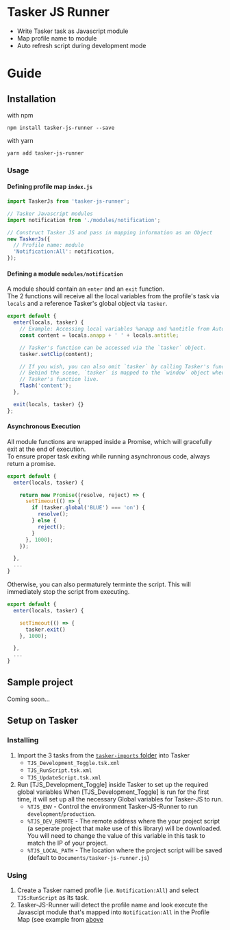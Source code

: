 # Tasker JS Runner
- Write Tasker task as Javascript module
- Map profile name to module
- Auto refresh script during development mode

# Guide
## Installation
with npm
```
npm install tasker-js-runner --save
```

with yarn
```
yarn add tasker-js-runner
```
### Usage

#### Defining profile map `index.js`
```javascript
import TaskerJs from 'tasker-js-runner';

// Tasker Javascript modules
import notification from './modules/notification';

// Construct Tasker JS and pass in mapping information as an Object
new TaskerJs({
  // Profile name: module
  'Notification:All': notification,
});

```

#### Defining a module `modules/notification`
A module should contain an `enter` and an `exit` function.  
The 2 functions will receive all the local variables from the profile's task
via `locals` and a reference Tasker's global object via `tasker`.

```javascript
export default {
  enter(locals, tasker) {
    // Example: Accessing local variables %anapp and %antitle from AutoNotification
    const content = locals.anapp + ' ' + locals.antitle;

    // Tasker's function can be accessed via the `tasker` object.
    tasker.setClip(content);

    // If you wish, you can also omit `tasker` by calling Tasker's function directly.
    // Behind the scene, `tasker` is mapped to the `window` object where the
    // Tasker's function live.
    flash('content');
  },

  exit(locals, tasker) {}
};
```

#### Asynchronous Execution

All module functions are wrapped inside a Promise, which will gracefully exit at the end of execution.  
To ensure proper task exiting while running asynchronous code, always return a promise.
```javascript
export default {
  enter(locals, tasker) {

    return new Promise((resolve, reject) => {
      setTimeout(() => {
        if (tasker.global('BLUE') === 'on') {
          resolve();
        } else {
          reject();
        }
      }, 1000);
    });

  },
  ...
}
```

Otherwise, you can also permaturely terminte the script. This will immediately stop the script from executing.
```javascript
export default {
  enter(locals, tasker) {

    setTimeout(() => {
      tasker.exit()
    }, 1000);

  },
  ...
}
```

## Sample project
Coming soon...

## Setup on Tasker

### Installing
1. Import the 3 tasks from the [`tasker-imports` folder](https://github.com/amoshydra/tasker-js-runner/tree/master/tasker-imports) into Tasker
    - `TJS_Development_Toggle.tsk.xml`
    - `TJS_RunScript.tsk.xml`
    - `TJS_UpdateScript.tsk.xml`
2. Run [TJS_Development_Toggle] inside Tasker to set up the required global variables
  When [TJS_Development_Toggle] is run for the first time, it will set up all the necessary Global variables for Tasker-JS to run.
    - `%TJS_ENV` - Control the environment Tasker-JS-Runner to run `development`/`production`.
    - `%TJS_DEV_REMOTE` - The remote address where the your project script (a seperate project that make use of this library) will be downloaded. You will need to change the value of this variable in this task to match the IP of your project.
    - `%TJS_LOCAL_PATH` - The location where the project script will be saved (default to `Documents/tasker-js-runner.js`)

### Using
1. Create a Tasker named profile (i.e. `Notification:All`) and select `TJS:RunScript` as its task.
2. Tasker-JS-Runner will detect the profile name and look execute the Javascipt module that's mapped into `Notification:All` in the Profile Map (see example from [above](#defining-profile-map-indexjs)
